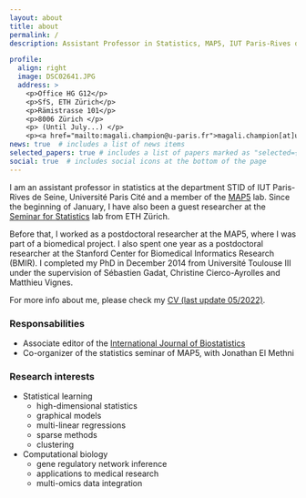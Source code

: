 ```yaml
---
layout: about
title: about
permalink: /
description: Assistant Professor in Statistics, MAP5, IUT Paris-Rives de Seine, Université Paris Cité and guest researcher, Seminar for Statistics, ETH Zürich

profile:
  align: right
  image: DSC02641.JPG
  address: >
    <p>Office HG G12</p>
    <p>SfS, ETH Zürich</p>
    <p>Rämistrasse 101</p>
    <p>8006 Zürich </p>
    <p> (Until July...) </p>
    <p><a href="mailto:magali.champion@u-paris.fr">magali.champion[at]u-paris[dot]fr</a></p>
news: true  # includes a list of news items
selected_papers: true # includes a list of papers marked as "selected={true}"
social: true  # includes social icons at the bottom of the page
---
```


I am an assistant professor in statistics at the department STID of IUT Paris-Rives de Seine, Université Paris Cité and a member of the [MAP5](https://map5.mi.parisdescartes.fr/) lab. Since the beginning of January, I have also been a guest researcher at the [Seminar for Statistics](https://math.ethz.ch/sfs) lab from ETH Zürich.

Before that, I worked as a postdoctoral researcher at the MAP5, where I was part of a biomedical project. I also spent one year as a postdoctoral researcher at the Stanford Center for Biomedical Informatics Research (BMIR). I completed my PhD in December 2014 from Université Toulouse III under the supervision of Sébastien Gadat, Christine Cierco-Ayrolles and Matthieu Vignes.

For more info about me, please check my <a href="assets/pdf/CVMChampion2.pdf">CV (last update 05/2022)</a>.

### Responsabilities

- Associate editor of the [International Journal of Biostatistics](https://www.degruyter.com/journal/key/ijb/html)
- Co-organizer of the statistics seminar of MAP5, with Jonathan El Methni


### Research interests

- Statistical learning
   - high-dimensional statistics
   - graphical models
   - multi-linear regressions
   - sparse methods
   - clustering
- Computational biology
   - gene regulatory network inference
   - applications to medical research 
   - multi-omics data integration

